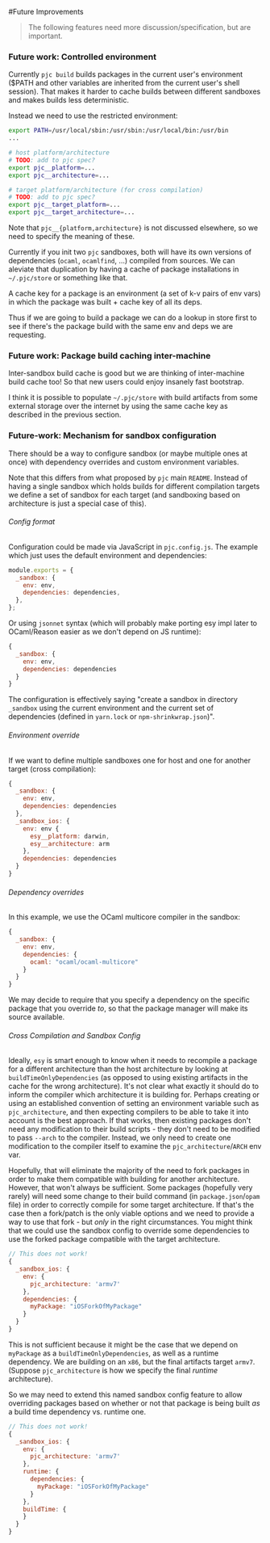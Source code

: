 #Future Improvements

> The following features need more discussion/specification, but are important.




### Future work: Controlled environment

Currently `pjc build` builds packages in the current user's environment ($PATH
and other variables are inherited from the current user's shell session). That
makes it harder to cache builds between different sandboxes and makes builds
less deterministic.

Instead we need to use the restricted environment:

```sh
export PATH=/usr/local/sbin:/usr/sbin:/usr/local/bin:/usr/bin
...

# host platform/architecture
# TODO: add to pjc spec?
export pjc__platform=...
export pjc__architecture=...

# target platform/architecture (for cross compilation)
# TODO: add to pjc spec?
export pjc__target_platform=...
export pjc__target_architecture=...
```

Note that `pjc__{platform,architecture}` is not discussed elsewhere, so
we need to specify the meaning of these.

Currently if you init two `pjc` sandboxes, both will have its own versions of
dependencies (`ocaml`, `ocamlfind`, ...) compiled from sources. We can aleviate
that duplication by having a cache of package installations in `~/.pjc/store` or
something like that.

A cache key for a package is an environment (a set of k-v pairs of env vars) in
which the package was built + cache key of all its deps.

Thus if we are going to build a package we can do a lookup in store first to see
if there's the package build with the same env and deps we are requesting.

### Future work: Package build caching inter-machine

Inter-sandbox build cache is good but we are thinking of inter-machine build
cache too! So that new users could enjoy insanely fast bootstrap.

I think it is possible to populate `~/.pjc/store` with build artifacts from some
external storage over the internet by using the same cache key as described in
the previous section.

### Future-work: Mechanism for sandbox configuration

There should be a way to configure sandbox (or maybe multiple ones at once) with
dependency overrides and custom environment variables.

Note that this differs from what proposed by `pjc` main `README`. Instead
of having a single sandbox which holds builds for different compilation
targets we define a set of sandbox for each target (and sandboxing based on
architecture is just a special case of this).

###### Config format

Configuration could be made via JavaScript in `pjc.config.js`. The example which
just uses the default environment and dependencies:

```js
module.exports = {
  _sandbox: {
    env: env,
    dependencies: dependencies,
  },
};
```

Or using `jsonnet` syntax (which will probably make porting esy impl later to
OCaml/Reason easier as we don't depend on JS runtime):

```js
{
  _sandbox: {
    env: env,
    dependencies: dependencies
  }
}
```

The configuration is effectively saying "create a sandbox in directory
`_sandbox` using the current environment and the current set of dependencies
(defined in `yarn.lock` or `npm-shrinkwrap.json`)".

###### Environment override

If we want to define multiple sandboxes one for host and one for another target
(cross compilation):

```js
{
  _sandbox: {
    env: env,
    dependencies: dependencies
  },
  _sandbox_ios: {
    env: env {
      esy__platform: darwin,
      esy__architecture: arm
    },
    dependencies: dependencies
  }
}
```

###### Dependency overrides
In this example, we use the OCaml multicore compiler in the sandbox:

```js
{
  _sandbox: {
    env: env,
    dependencies: {
      ocaml: "ocaml/ocaml-multicore"
    }
  }
}
```

We may decide to require that you specify a dependency on the specific
package that you override *to*, so that the package manager will make
its source available.

###### Cross Compilation and Sandbox Config
Ideally, `esy` is smart enough to know when it needs to recompile
a package for a different architecture than the host architecture by
looking at `buildTimeOnlyDependencies` (as opposed to using existing
artifacts in the cache for the wrong architecture). It's not clear what
exactly it should do to inform the compiler which architecture it is building for.
Perhaps creating or using an established convention of setting an environment
variable such as `pjc_architecture`, and then expecting compilers to be able to
take it into account is the best approach. If that works, then existing packages
don't need any modification to their build scripts - they don't need to be modified
to pass `--arch` to the compiler. Instead, we only need to create one modification
to the compiler itself to examine the `pjc_architecture`/`ARCH` env var.

Hopefully, that will eliminate the majority of the need to fork packages in order to
make them compatible with building for another architecture. However, that won't always
be sufficient. Some packages (hopefully very rarely) will need some change to their
build command (in `package.json`/`opam` file) in order to correctly compile for
some target architecture. If that's the case then a fork/patch is the only viable
options and we need to provide a way to use that fork - but *only* in the right
circumstances. You might think that we could use the sandbox config to override
some dependencies to use the forked package compatible with the target architecture.



```js
// This does not work!
{
  _sandbox_ios: {
    env: {
      pjc_architecture: 'armv7'
    },
    dependencies: {
      myPackage: "iOSForkOfMyPackage"
    }
  }
}
```

This is not sufficient because it might be the case that we depend on
`myPackage` as a `buildTimeOnlyDependencies`, as well as a runtime dependency.
We are building on an `x86`, but the final artifacts target `armv7`. (Suppose
`pjc_architecture` is how we specify the final *runtime* architecture).

So we may need to extend this named sandbox config feature to allow overriding
packages based on whether or not that package is being built *as* a build time
dependency vs. runtime one.

```javascript
// This does not work!
{
  _sandbox_ios: {
    env: {
      pjc_architecture: 'armv7'
    },
    runtime: {
      dependencies: {
        myPackage: "iOSForkOfMyPackage"
      }
    },
    buildTime: {
    }
  }
}
```
